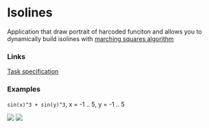 # Isolines
Application that draw portrait of harcoded funciton and allows you to dynamically build isolines with [marching squares algorithm](https://ru.wikipedia.org/wiki/Marching_squares)

### Links
[Task specification](http://nsucgcourse.github.io/data/Task_Isolines_2017.pdf) 

### Examples
```sin(x)^3 + sin(y)^3```, x = -1 .. 5, y = -1 .. 5

![](https://pp.userapi.com/c637717/v637717957/6c5d5/rYD2LoEhS-E.jpg) 
![](https://pp.userapi.com/c637717/v637717957/6c5dc/24bw7ObFlVg.jpg) 